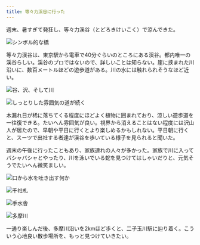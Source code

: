 ```yaml
---
title: 等々力渓谷に行った
---
```

週末、暑すぎて発狂し、等々力渓谷（とどろきけいこく）で涼んできた。

![](https://lh6.googleusercontent.com/pGv63yBj5r3RLZ0aD6quW5MLXpSqQcfJuVWv6AltRPFxcn05StfZgf6ma_IxnxBce7kzPz8yddGcCKfO1VbBRGHYW9CZLhixPN0LTe1LDjKHK1uYYgszd-YZFby7ljv7-8sCmRVnRjV956Iy5MURKyQ "シンボル的な橋")

等々力渓谷は、東京駅から電車で40分ぐらいのところにある渓谷。都内唯一の渓谷らしい。渓谷のプロではないので、詳しいことは知らない。崖に挟まれた川沿いに、数百メートルほどの遊歩道がある。川の水には触れられそうなほど近い。

![](https://lh5.googleusercontent.com/TGl65D53W0wne45D-wvexyczPO3IBSK0IQfECUyWt4qfiQFPgwNnOJ6ReqWrmTOCZQ_UKPDjsiF0tKbV_iiZJAR-vMPvwsa_-dHqkGOimcfFkPWPQvWS8dpoC78irWVpJxGmhx0dajoQeIObClG8heM "谷、沢、そして川")

![](https://lh4.googleusercontent.com/iYt8f0zoHwZ8D8w5pI3zl_nXgaH9rLxAxymbXbAuFPt0ElgiYCTHt35FGKomWgDVaalC_Wop9r3UsDtHFwKdIuBYebyVHp9px4Q0EcyY57jLh8u5WNlgEeZ9fiE0eR0qXtnPDIqiSMCMxHWuUd3qPB4 "しっとりした雰囲気の道が続く")

木漏れ日が稀に落ちてくる程度にほどよく植物に囲まれており、涼しい遊歩道を一往復できる。たいへん雰囲気が良い。視界から消えることはない程度には沢山人が居たので、早朝や平日に行くとより楽しめるかもしれない。平日朝に行くと、スーツで出社する者達が渓谷を歩いている様子を見られると聞いた。

週末の午後に行ったこともあり、家族連れの人々が多かった。家族で川に入ってバシャバシャとやったり、川を泳いでいる蛇を見つけてはしゃいだりと、元気そうでたいへん微笑ましい。

![](https://lh5.googleusercontent.com/Jj70PNT1LyKOCe4qjkygNAZzcHLApsw4FoG148RJ12ERih14tBvXB1LQrFGiWGR-Aj-0p4i6SWq9Rq-_9ojiTBfvyD4_L8X36JfHbF6ueYysA_GZY8HANszcZLvPlB9ke0eHP5VJOBbF-IH68vGy1mM "口から水を吐き出す何か")

![](https://lh3.googleusercontent.com/uWHY_zBlMeT7AyiWn2ZiiQC5exNgDFYNXwXfcNMDcYsIkJNQvd24mVyA5Y-YwwWoLZsAqva-4hFVPGDXN0_fG4rNXX33kR_Sa-yB_QM3B4m-Q14VC8-vWdSoiCAg5F6qCxFgVmGi7K3VwyPB4uJzFig "千社札")

![](https://lh3.googleusercontent.com/tSR6u1sI-Hdb1KeEmdIXPQT5FcnysOEoyvlx7ZEQW7O1-40DmDh42GVZs0QTZKj1cZuwHQlA1wBVetz7ELk9ksHjAucDNkbVFk7kjnC-ndrxfTh5oexXik_mOre2Db7L-nnyNE3sg5d0U-moIJg_6Kc "手水舎")

![](https://lh4.googleusercontent.com/Dx2EUeEj6OTAg3RuAqk5nYzsBsuwAc5-Dc7bu7X-QYwJJAKHxsmvanc3nhcur5diM70qax0FMZ_CbWs2z2twMiiYn2AWaa6xJ1AGpDeJKtaTWRAdkNQ1SwYFlKX7qTemhuuXh25R9gQfk3waFoGelT4 "多摩川")

一通り楽しんだ後、多摩川沿いを2kmほど歩くと、二子玉川駅に辿り着く。こういう心地良い散歩場所を、もっと見つけていきたい。
